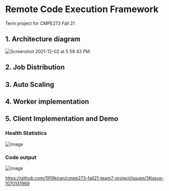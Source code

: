 # Remote Code Execution Framework
Term project for CMPE273 Fall 21

## 1. Architecture diagram

![Screenshot 2021-12-02 at 5 58 43 PM](https://user-images.githubusercontent.com/51155654/144533085-e0881bd5-1104-4a2e-b09d-99574cca86b1.png)



## 2. Job Distribution


## 3. Auto Scaling


## 4. Worker implementation


## 5. Client Implementation and Demo

### Health Statistics
![image](https://user-images.githubusercontent.com/18122083/144533030-d15147b6-66c3-4d79-8c4e-a9423ef4595a.png)

### Code output
![image](https://user-images.githubusercontent.com/18122083/144533109-f5191c41-2199-41a1-9b57-a3f5836bb2d1.png)



https://github.com/1919kiran/cmpe273-fall21-team7-project/issues/1#issue-1070141969
